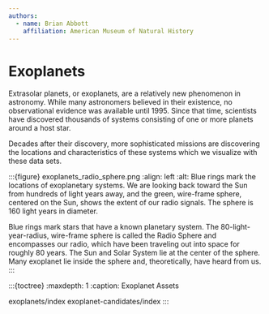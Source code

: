 ```yaml
---
authors:
  - name: Brian Abbott
    affiliation: American Museum of Natural History
---
```



# Exoplanets

Extrasolar planets, or exoplanets, are a relatively new phenomenon in astronomy. While many astronomers believed in their existence, no observational evidence was available until 1995. Since that time, scientists have discovered thousands of systems consisting of one or more planets around a host star.

Decades after their discovery, more sophisticated missions are discovering the locations and characteristics of these systems which we visualize with these data sets. 

:::{figure} exoplanets_radio_sphere.png
:align: left
:alt: Blue rings mark the locations of exoplanetary systems. We are looking back toward the Sun from hundreds of light years away, and the green, wire-frame sphere, centered on the Sun, shows the extent of our radio signals. The sphere is 160 light years in diameter.

Blue rings mark stars that have a known planetary system. The 80-light-year-radius, wire-frame sphere is called the Radio Sphere and encompasses our radio, which have been traveling out into space for roughly 80 years. The Sun and Solar System lie at the center of the sphere. Many exoplanet lie inside the sphere and, theoretically, have heard from us.
:::


:::{toctree}
:maxdepth: 1
:caption: Exoplanet Assets

exoplanets/index
exoplanet-candidates/index
:::
